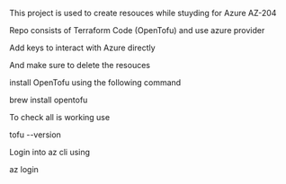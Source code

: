 This project is used to create resouces while stuyding for Azure AZ-204

Repo consists of Terraform Code (OpenTofu) and use azure provider

Add keys to interact with Azure directly

And make sure to delete the resouces


install OpenTofu using the following command

brew install opentofu

To check all is working use

tofu --version

Login into az cli using

az login